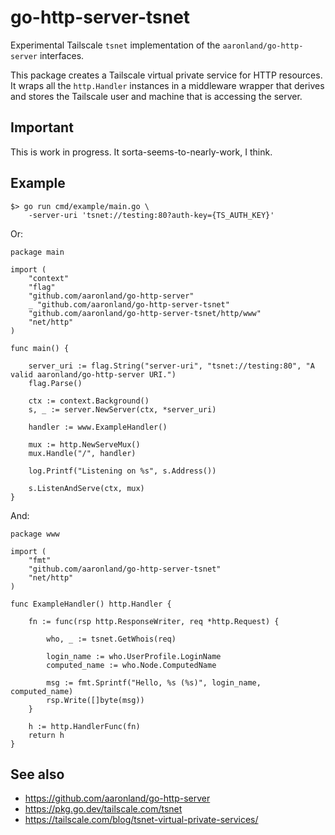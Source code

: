 # go-http-server-tsnet

Experimental Tailscale `tsnet` implementation of the `aaronland/go-http-server` interfaces.

This package creates a Tailscale virtual private service for HTTP resources. It wraps all the `http.Handler` instances in a middleware wrapper that derives and stores the Tailscale user and machine that is accessing the server.

## Important

This is work in progress. It sorta-seems-to-nearly-work, I think.

## Example

```
$> go run cmd/example/main.go \
	-server-uri 'tsnet://testing:80?auth-key={TS_AUTH_KEY}'
```

Or:

```
package main

import (
	"context"
	"flag"
	"github.com/aaronland/go-http-server"
	_ "github.com/aaronland/go-http-server-tsnet"
	"github.com/aaronland/go-http-server-tsnet/http/www"
	"net/http"
)

func main() {

	server_uri := flag.String("server-uri", "tsnet://testing:80", "A valid aaronland/go-http-server URI.")
	flag.Parse()

	ctx := context.Background()
	s, _ := server.NewServer(ctx, *server_uri)

	handler := www.ExampleHandler()

	mux := http.NewServeMux()
	mux.Handle("/", handler)

	log.Printf("Listening on %s", s.Address())

	s.ListenAndServe(ctx, mux)
}
```

And:

```
package www

import (
	"fmt"
	"github.com/aaronland/go-http-server-tsnet"
	"net/http"
)

func ExampleHandler() http.Handler {

	fn := func(rsp http.ResponseWriter, req *http.Request) {

		who, _ := tsnet.GetWhois(req)

		login_name := who.UserProfile.LoginName
		computed_name := who.Node.ComputedName

		msg := fmt.Sprintf("Hello, %s (%s)", login_name, computed_name)
		rsp.Write([]byte(msg))
	}

	h := http.HandlerFunc(fn)
	return h
}
```

## See also

* https://github.com/aaronland/go-http-server
* https://pkg.go.dev/tailscale.com/tsnet
* https://tailscale.com/blog/tsnet-virtual-private-services/